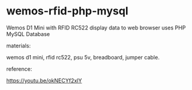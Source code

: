 # wemos-rfid-php-mysql
Wemos D1 Mini with RFID RC522 display data to web browser uses PHP MySQL Database

materials:

wemos d1 mini, rfid rc522, psu 5v, breadboard, jumper cable.

reference:

https://youtu.be/okNECYf2xlY
